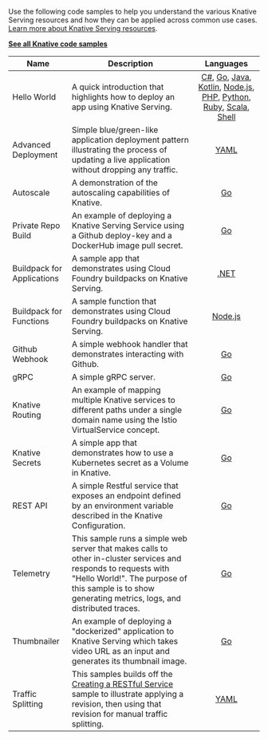 Use the following code samples to help you understand the various Knative
Serving resources and how they can be applied across common use cases.
[Learn more about Knative Serving resources](../README.md).

[**See all Knative code samples**](../../samples/)

| Name                       | Description                                                                                                                                                                                                              |                                                                                                                                                                                                                                                      Languages                                                                                                                                                                                                                                                      |
| -------------------------- | ------------------------------------------------------------------------------------------------------------------------------------------------------------------------------------------------------------------------ | :-----------------------------------------------------------------------------------------------------------------------------------------------------------------------------------------------------------------------------------------------------------------------------------------------------------------------------------------------------------------------------------------------------------------------------------------------------------------------------------------------------------------: |
| Hello World                | A quick introduction that highlights how to deploy an app using Knative Serving.                                                                                                                                         | [C#](./hello-world/helloworld-csharp/README.md), [Go](./hello-world/helloworld-go/README.md), [Java](./hello-world/helloworld-java-spring/README.md), [Kotlin](./hello-world/helloworld-kotlin/README.md), [Node.js](./hello-world/helloworld-nodejs/README.md), [PHP](./hello-world/helloworld-php/README.md), [Python](./hello-world/helloworld-python/README.md), [Ruby](./hello-world/helloworld-ruby/README.md), [Scala](./hello-world/helloworld-scala/README.md), [Shell](./hello-world/helloworld-shell/README.md) |
| Advanced Deployment        | Simple blue/green-like application deployment pattern illustrating the process of updating a live application without dropping any traffic.                                                                              |                                                                                                                                                                                                                                         [YAML](./blue-green-deployment.md)                                                                                                                                                                                                                                          |
| Autoscale                  | A demonstration of the autoscaling capabilities of Knative.                                                                                                                                                              |                                                                                                                                                                                                                                           [Go](./autoscale-go/README.md)                                                                                                                                                                                                                                            |
| Private Repo Build         | An example of deploying a Knative Serving Service using a Github deploy-key and a DockerHub image pull secret.                                                                                                           |                                                                                                                                                                                                                                       [Go](./build-private-repo-go/README.md)                                                                                                                                                                                                                                       |
| Buildpack for Applications | A sample app that demonstrates using Cloud Foundry buildpacks on Knative Serving.                                                                                                                                        |                                                                                                                                                                                                                                      [.NET](./buildpack-app-dotnet/README.md)                                                                                                                                                                                                                                       |
| Buildpack for Functions    | A sample function that demonstrates using Cloud Foundry buildpacks on Knative Serving.                                                                                                                                   |                                                                                                                                                                                                                                  [Node.js](./buildpack-function-nodejs/README.md)                                                                                                                                                                                                                                   |
| Github Webhook             | A simple webhook handler that demonstrates interacting with Github.                                                                                                                                                      |                                                                                                                                                                                                                                           [Go](./gitwebhook-go/README.md)                                                                                                                                                                                                                                           |
| gRPC                       | A simple gRPC server.                                                                                                                                                                                                    |                                                                                                                                                                                                                                           [Go](./grpc-ping-go/README.md)                                                                                                                                                                                                                                            |
| Knative Routing            | An example of mapping multiple Knative services to different paths under a single domain name using the Istio VirtualService concept.                                                                                    |                                                                                                                                                                                                                                        [Go](./knative-routing-go/README.md)                                                                                                                                                                                                                                         |
| Knative Secrets            | A simple app that demonstrates how to use a Kubernetes secret as a Volume in Knative.                                                                                                                                    |                                                                                                                                                                                                                                            [Go](./secrets-go/README.md)                                                                                                                                                                                                                                             |
| REST API                   | A simple Restful service that exposes an endpoint defined by an environment variable described in the Knative Configuration.                                                                                             |                                                                                                                                                                                                                                            [Go](./rest-api-go/README.md)                                                                                                                                                                                                                                            |
| Telemetry                  | This sample runs a simple web server that makes calls to other in-cluster services and responds to requests with "Hello World!". The purpose of this sample is to show generating metrics, logs, and distributed traces. |                                                                                                                                                                                                                                           [Go](./telemetry-go/README.md)                                                                                                                                                                                                                                            |
| Thumbnailer                | An example of deploying a "dockerized" application to Knative Serving which takes video URL as an input and generates its thumbnail image.                                                                               |                                                                                                                                                                                                                                          [Go](./thumbnailer-go/README.md)                                                                                                                                                                                                                                           |
| Traffic Splitting          | This samples builds off the [Creating a RESTful Service](./rest-api-go) sample to illustrate applying a revision, then using that revision for manual traffic splitting.                                                 |                                                                                                                                                                                                                                        [YAML](./traffic-splitting/README.md)                                                                                                                                                                                                                                        |
